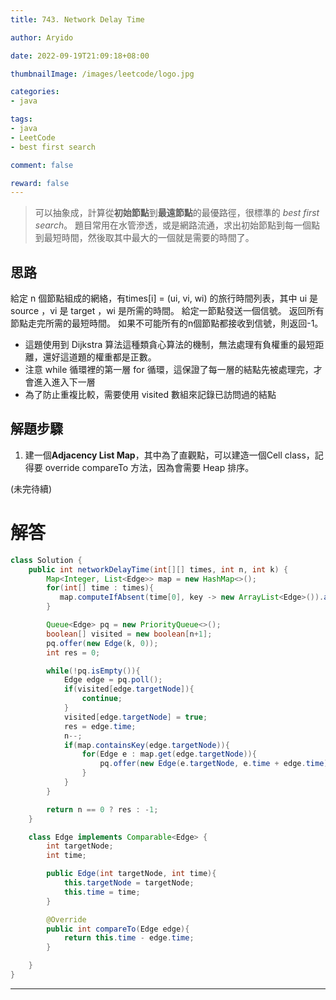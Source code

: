 ```yaml
---
title: 743. Network Delay Time

author: Aryido

date: 2022-09-19T21:09:18+08:00

thumbnailImage: /images/leetcode/logo.jpg

categories:
- java

tags:
- java
- LeetCode
- best first search

comment: false

reward: false
---
```

<!--BODY-->
> 可以抽象成，計算從**初始節點**到**最遠節點**的最優路徑，很標準的 *best first search*。 題目常用在水管滲透，或是網路流通，求出初始節點到每一個點到最短時間，然後取其中最大的一個就是需要的時間了。

<!--more-->

## 思路
給定 n 個節點組成的網絡，有times[i] = (ui, vi, wi) 的旅行時間列表，其中 ui 是 source  ，vi 是 target ，wi 是所需的時間。 給定一節點發送一個信號。 返回所有節點走完所需的最短時間。 如果不可能所有的n個節點都接收到信號，則返回-1。

- 這題使用到 Dijkstra 算法這種類貪心算法的機制，無法處理有負權重的最短距離，還好這道題的權重都是正數。
- 注意 while 循環裡的第一層 for 循環，這保證了每一層的結點先被處理完，才會進入進入下一層
- 為了防止重複比較，需要使用 visited 數組來記錄已訪問過的結點

## 解題步驟
1. 建一個**Adjacency List Map**，其中為了直觀點，可以建造一個Cell class，記得要 override compareTo 方法，因為會需要 Heap 排序。

(未完待續)

# 解答
```java
class Solution {
    public int networkDelayTime(int[][] times, int n, int k) {
        Map<Integer, List<Edge>> map = new HashMap<>();
        for(int[] time : times){
           map.computeIfAbsent(time[0], key -> new ArrayList<Edge>()).add(new Edge(time[1],time[2]));
        }

        Queue<Edge> pq = new PriorityQueue<>();
        boolean[] visited = new boolean[n+1];
        pq.offer(new Edge(k, 0));
        int res = 0;

        while(!pq.isEmpty()){
            Edge edge = pq.poll();
            if(visited[edge.targetNode]){
                continue;
            }
            visited[edge.targetNode] = true;
            res = edge.time;
            n--;
            if(map.containsKey(edge.targetNode)){
                for(Edge e : map.get(edge.targetNode)){
                    pq.offer(new Edge(e.targetNode, e.time + edge.time));
                }
            }
        }

        return n == 0 ? res : -1;
    }

    class Edge implements Comparable<Edge> {
        int targetNode;
        int time;

        public Edge(int targetNode, int time){
            this.targetNode = targetNode;
            this.time = time;
        }

        @Override
        public int compareTo(Edge edge){
            return this.time - edge.time;
        }

    }
}
```

---